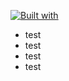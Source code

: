 [![Built with](https://img.shields.io/badge/Built%20with-Stima%20API-blueviolet?logo=robot)](https://api.stima.tech)

- test
- test
- test
- test
